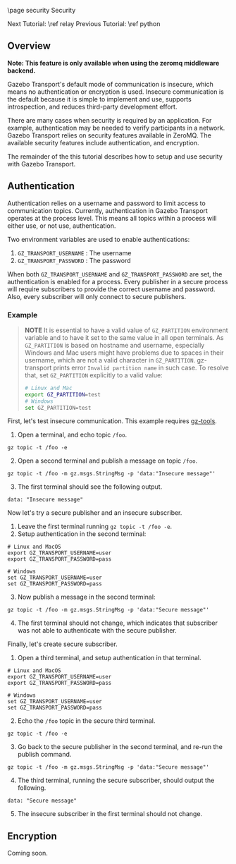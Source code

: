 \page security Security

Next Tutorial: \ref relay
Previous Tutorial: \ref python

## Overview

**Note: This feature is only available when using the zeromq middleware
backend.**

Gazebo Transport's default mode of communication is insecure, which means
no authentication or encryption is used. Insecure communication is the
default because it is simple to implement and use, supports introspection,
and reduces third-party development effort.

There are many cases when security is required by an application. For
example, authentication may be needed to verify participants in a network.
Gazebo Transport relies on security features available in ZeroMQ. The
available security features include authentication, and encryption.  

The remainder of the this tutorial describes how to setup and use security
with Gazebo Transport.

## Authentication

Authentication relies on a username and password to limit access to
communication topics. Currently, authentication in Gazebo Transport
operates at the process level. This means all topics within a process will
either use, or not use, authentication.

Two environment variables are used to enable authentications:

1. `GZ_TRANSPORT_USERNAME` : The username
2. `GZ_TRANSPORT_PASSWORD` : The password

When both `GZ_TRANSPORT_USERNAME` and `GZ_TRANSPORT_PASSWORD` are set,
the authentication is enabled for a process. Every publisher in a secure
process will require subscribers to provide the correct username and
password. Also, every subscriber will only connect to secure publishers.

### Example

> **NOTE**
> It is essential to have a valid value of `GZ_PARTITION` environment variable
> and to have it set to the same value in all open terminals. As `GZ_PARTITION`
> is based on hostname and username, especially Windows and Mac users might
> have problems due to spaces in their username, which are not a valid character
> in `GZ_PARTITION`. gz-transport prints error `Invalid partition name` in such
> case. To resolve that, set `GZ_PARTITION` explicitly to a valid value:
> ```bash
> # Linux and Mac
> export GZ_PARTITION=test
> # Windows
> set GZ_PARTITION=test
> ```

First, let's test insecure communication. This example requires
[gz-tools](https://github.com/gazebosim/gz-tools).

1. Open a terminal, and echo topic `/foo`.
```
gz topic -t /foo -e
```
2. Open a second terminal and publish a message on topic `/foo`.
```
gz topic -t /foo -m gz.msgs.StringMsg -p 'data:"Insecure message"'
```
3. The first terminal should see the following output.
```
data: "Insecure message"
```

Now let's try a secure publisher and an insecure subscriber.

1. Leave the first terminal running `gz topic -t /foo -e`.
2. Setup authentication in the second terminal:
```
# Linux and MacOS
export GZ_TRANSPORT_USERNAME=user
export GZ_TRANSPORT_PASSWORD=pass

# Windows
set GZ_TRANSPORT_USERNAME=user
set GZ_TRANSPORT_PASSWORD=pass
```
3. Now publish a message in the second terminal:
```
gz topic -t /foo -m gz.msgs.StringMsg -p 'data:"Secure message"'
```
4. The first terminal should not change, which indicates that subscriber was
   not able to authenticate with the secure publisher.

Finally, let's create secure subscriber.

1. Open a third terminal, and setup authentication in that terminal.
```
# Linux and MacOS
export GZ_TRANSPORT_USERNAME=user
export GZ_TRANSPORT_PASSWORD=pass

# Windows
set GZ_TRANSPORT_USERNAME=user
set GZ_TRANSPORT_PASSWORD=pass
```
2. Echo the `/foo` topic in the secure third terminal.
```
gz topic -t /foo -e
```
3. Go back to the secure publisher in the second terminal, and re-run the
   publish command.
```
gz topic -t /foo -m gz.msgs.StringMsg -p 'data:"Secure message"'
```
4. The third terminal, running the secure subscriber, should output the
   following.
```
data: "Secure message"
```
5. The insecure subscriber in the first terminal should not change.

## Encryption

Coming soon.
